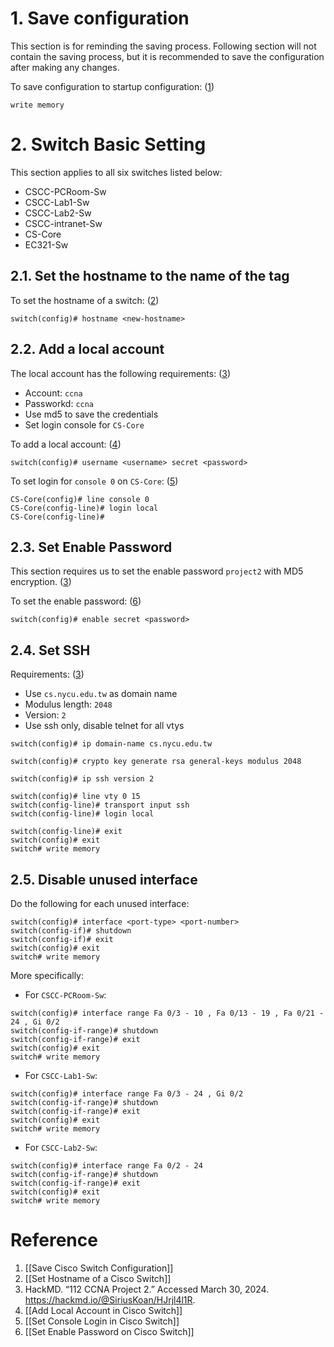 # 1. Save configuration

This section is for reminding the saving process. Following section will not contain the saving process, but it is recommended to save the configuration after making any changes.

To save configuration to startup configuration: (<u>1</u>)

```
write memory
```

# 2. Switch Basic Setting

This section applies to all six switches listed below:

- CSCC-PCRoom-Sw
- CSCC-Lab1-Sw
- CSCC-Lab2-Sw
- CSCC-intranet-Sw
- CS-Core
- EC321-Sw

## 2.1. Set the hostname to the name of the tag

To set the hostname of a switch: (<u>2</u>)

```
switch(config)# hostname <new-hostname>
```

## 2.2. Add a local account

The local account has the following requirements: (<u>3</u>)

- Account: `ccna`
- Passworkd: `ccna`
- Use md5 to save the credentials
- Set login console for `CS-Core`

To add a local account: (<u>4</u>)

```
switch(config)# username <username> secret <password>
```

To set login for `console 0` on `CS-Core`: (<u>5</u>)

```
CS-Core(config)# line console 0
CS-Core(config-line)# login local
CS-Core(config-line)#
```

## 2.3. Set Enable Password

This section requires us to set the enable password `project2` with MD5 encryption. (<u>3</u>)

To set the enable password: (<u>6</u>)

```
switch(config)# enable secret <password>
```

## 2.4. Set SSH

Requirements: (<u>3</u>)

- Use `cs.nycu.edu.tw` as domain name
- Modulus length: `2048`
- Version: `2`
- Use ssh only, disable telnet for all vtys

```
switch(config)# ip domain-name cs.nycu.edu.tw

switch(config)# crypto key generate rsa general-keys modulus 2048

switch(config)# ip ssh version 2

switch(config)# line vty 0 15
switch(config-line)# transport input ssh
switch(config-line)# login local

switch(config-line)# exit
switch(config)# exit
switch# write memory
```

## 2.5. Disable unused interface

Do the following for each unused interface:

```
switch(config)# interface <port-type> <port-number>
switch(config-if)# shutdown
switch(config-if)# exit
switch(config)# exit
switch# write memory
```

More specifically:

- For `CSCC-PCRoom-Sw`:

```
switch(config)# interface range Fa 0/3 - 10 , Fa 0/13 - 19 , Fa 0/21 - 24 , Gi 0/2
switch(config-if-range)# shutdown
switch(config-if-range)# exit
switch(config)# exit
switch# write memory
```

- For `CSCC-Lab1-Sw`:

```
switch(config)# interface range Fa 0/3 - 24 , Gi 0/2
switch(config-if-range)# shutdown
switch(config-if-range)# exit
switch(config)# exit
switch# write memory
```

- For `CSCC-Lab2-Sw`:

```
switch(config)# interface range Fa 0/2 - 24
switch(config-if-range)# shutdown
switch(config-if-range)# exit
switch(config)# exit
switch# write memory
```

# Reference

1. [[Save Cisco Switch Configuration]]
2. [[Set Hostname of a Cisco Switch]]
3. HackMD. “112 CCNA Project 2.” Accessed March 30, 2024. https://hackmd.io/@SiriusKoan/HJrjl4l1R.
4. [[Add Local Account in Cisco Switch]]
5. [[Set Console Login in Cisco Switch]]
6. [[Set Enable Password on Cisco Switch]]